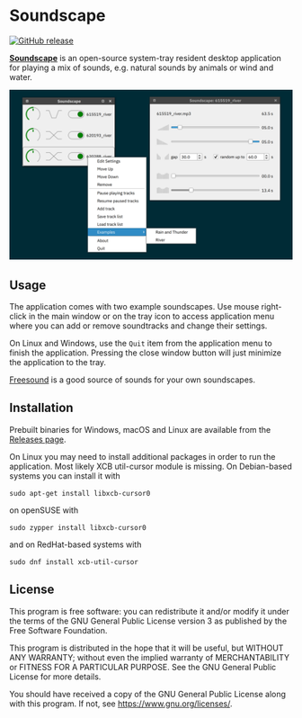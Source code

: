 # Soundscape

[![GitHub release](https://img.shields.io/github/release/ddanilov/soundscape)](https://github.com/ddanilov/soundscape/releases/)

[**Soundscape**](https://github.com/ddanilov/soundscape) is an open-source
system-tray resident desktop application for playing a mix of sounds, e.g.
natural sounds by animals or wind and water.

![](screenshots/overview.png)

## Usage

The application comes with two example soundscapes. Use mouse right-click in the
main window or on the tray icon to access application menu where you can add or
remove soundtracks and change their settings.

On Linux and Windows, use the `Quit` item from the application menu to finish
the application. Pressing the close window button will just minimize the
application to the tray.

[Freesound](https://freesound.org/) is a good source of sounds for your own
soundscapes.

## Installation

Prebuilt binaries for Windows, macOS and Linux are available from the
[Releases page](https://github.com/ddanilov/soundscape/releases).

On Linux you may need to install additional packages in order to run the
application. Most likely XCB util-cursor module is missing. On Debian-based
systems you can install it with

    sudo apt-get install libxcb-cursor0

on openSUSE with

    sudo zypper install libxcb-cursor0

and on RedHat-based systems with

    sudo dnf install xcb-util-cursor

## License

This program is free software: you can redistribute it and/or modify
it under the terms of the GNU General Public License version 3 as
published by the Free Software Foundation.

This program is distributed in the hope that it will be useful, but
WITHOUT ANY WARRANTY; without even the implied warranty of
MERCHANTABILITY or FITNESS FOR A PARTICULAR PURPOSE. See the GNU
General Public License for more details.

You should have received a copy of the GNU General Public License
along with this program. If not, see <https://www.gnu.org/licenses/>.
